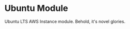 # Ubuntu Module

Ubuntu LTS AWS Instance module. Behold, it's novel glories. 

<!-- BEGINNING OF PRE-COMMIT-TERRAFORM DOCS HOOK -->

<!-- END OF PRE-COMMIT-TERRAFORM DOCS HOOK -->
